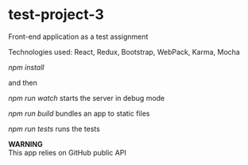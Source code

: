 # test-project-3
Front-end application as a test assignment

Technologies used: React, Redux, Bootstrap, WebPack, Karma, Mocha

*npm install*   

and then  

*npm run watch* starts the server in debug mode

*npm run build* bundles an app to static files

*npm run tests* runs the tests    

**WARNING**  
This app relies on GitHub public API